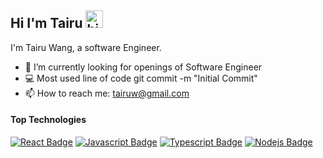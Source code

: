 ## Hi I'm Tairu <img src="https://user-images.githubusercontent.com/1303154/88677602-1635ba80-d120-11ea-84d8-d263ba5fc3c0.gif" width="28px" alt="hi">

I'm Tairu Wang, a software Engineer.

- 🔭 I’m currently looking for openings of Software Engineer
- 💻 Most used line of code git commit -m "Initial Commit"
- 📫 How to reach me: tairuw@gmail.com

#### Top Technologies

<!-- TODO: Make technologies links takes you to repositories -->

[![React Badge](https://img.shields.io/badge/-React-61DBFB?style=for-the-badge&labelColor=black&logo=react&logoColor=61DBFB)](#) [![Javascript Badge](https://img.shields.io/badge/-Javascript-F0DB4F?style=for-the-badge&labelColor=black&logo=javascript&logoColor=F0DB4F)](#) [![Typescript Badge](https://img.shields.io/badge/-Typescript-007acc?style=for-the-badge&labelColor=black&logo=typescript&logoColor=007acc)](#) [![Nodejs Badge](https://img.shields.io/badge/-Nodejs-3C873A?style=for-the-badge&labelColor=black&logo=node.js&logoColor=3C873A)](#) 

<!---
TairuW/TairuW is a ✨ special ✨ repository because its `README.md` (this file) appears on your GitHub profile.
You can click the Preview link to take a look at your changes.
--->
